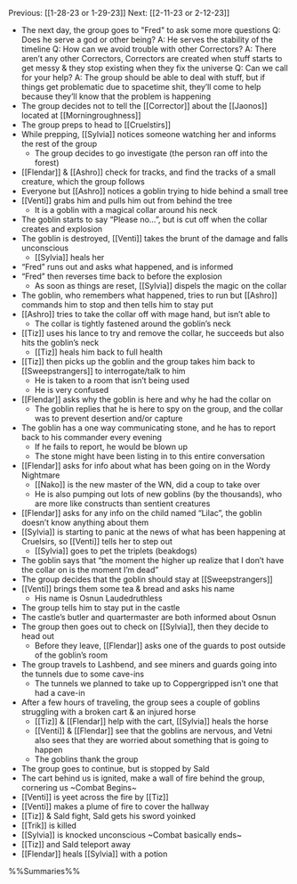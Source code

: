 Previous: [[1-28-23 or 1-29-23]]
Next: [[2-11-23 or 2-12-23]]

- The next day, the group goes to "Fred" to ask some more questions
Q: Does he serve a god or other being?
	A: He serves the stability of the timeline
Q: How can we avoid trouble with other Correctors?
	A: There aren’t any other Correctors, Correctors are created when stuff starts to get messy & they stop existing when they fix the universe
Q: Can we call for your help?
	A: The group should be able to deal with stuff, but if things get problematic due to spacetime shit, they’ll come to help because they’ll know that the problem is happening
- The group decides not to tell the [[Corrector]] about the [[Jaonos]] located at [[Morningroughness]]
- The group preps to head to [[Cruelstirs]]
- While prepping, [[Sylvia]] notices someone watching her and informs the rest of the group
	- The group decides to go investigate (the person ran off into the forest)
- [[Flendar]] & [[Ashro]] check for tracks, and find the tracks of a small creature, which the group follows
- Everyone but [[Ashro]] notices a goblin trying to hide behind a small tree
- [[Venti]] grabs him and pulls him out from behind the tree
	- It is a goblin with a magical collar around his neck
- The goblin starts to say “Please no…”, but is cut off when the collar creates and explosion
- The goblin is destroyed, [[Venti]] takes the brunt of the damage and falls unconscious
	- [[Sylvia]] heals her
- “Fred” runs out and asks what happened, and is informed
- “Fred” then reverses time back to before the explosion
	- As soon as things are reset, [[Sylvia]] dispels the magic on the collar
- The goblin, who remembers what happened, tries to run but [[Ashro]] commands him to stop and then tells him to stay put
- [[Ashro]] tries to take the collar off with mage hand, but isn’t able to
	- The collar is tightly fastened around the goblin’s neck
- [[Tiz]] uses his lance to try and remove the collar, he succeeds but also hits the goblin’s neck
	- [[Tiz]] heals him back to full health
- [[Tiz]] then picks up the goblin and the group takes him back to [[Sweepstrangers]] to interrogate/talk to him
	- He is taken to a room that isn’t being used
	- He is very confused
- [[Flendar]] asks why the goblin is here and why he had the collar on
	- The goblin replies that he is here to spy on the group, and the collar was to prevent desertion and/or capture
- The goblin has a one way communicating stone, and he has to report back to his commander every evening
	- If he fails to report, he would be blown up
	- The stone might have been listing in to this entire conversation
- [[Flendar]] asks for info about what has been going on in the Wordy Nightmare
	- [[Nako]] is the new master of the WN, did a coup to take over
	- He is also pumping out lots of new goblins (by the thousands), who are more like constructs than sentient creatures
- [[Flendar]] asks for any info on the child named “Lilac”, the goblin doesn’t know anything about them
- [[Sylvia]] is starting to panic at the news of what has been happening at Cruelsirs, so [[Venti]] tells her to step out
	- [[Sylvia]] goes to pet the triplets (beakdogs)
- The goblin says that “the moment the higher up realize that I don’t have the collar on is the moment I’m dead”
- The group decides that the goblin should stay at [[Sweepstrangers]]
- [[Venti]] brings them some tea & bread and asks his name
	- His name is Osnun Laudedruthless
- The group tells him to stay put in the castle
- The castle’s butler and quartermaster are both informed about Osnun
- The group then goes out to check on [[Sylvia]], then they decide to head out
	- Before they leave, [[Flendar]] asks one of the guards to post outside of the goblin’s room
- The group travels to Lashbend, and see miners and guards going into the tunnels due to some cave-ins
	- The tunnels we planned to take up to Coppergripped isn’t one that had a cave-in
- After a few hours of traveling, the group sees a couple of goblins struggling with a broken cart & an injured horse
	- [[Tiz]] & [[Flendar]] help with the cart, [[Sylvia]] heals the horse
	- [[Venti]] & [[Flendar]] see that the goblins are nervous, and Vetni also sees that they are worried about something that is going to happen 
	- The goblins thank the group
- The group goes to continue, but is stopped by Sald
- The cart behind us is ignited, make a wall of fire behind the group, cornering us
~Combat Begins~
- [[Venti]] is yeet across the fire by [[Tiz]]
- [[Venti]] makes a plume of fire to cover the hallway
- [[Tiz]] & Sald fight, Sald gets his sword yoinked
- [[Trik]] is killed
- [[Sylvia]] is knocked unconscious
~Combat basically ends~
- [[Tiz]] and Sald teleport away
- [[Flendar]] heals [[Sylvia]] with a potion

%%Summaries%%